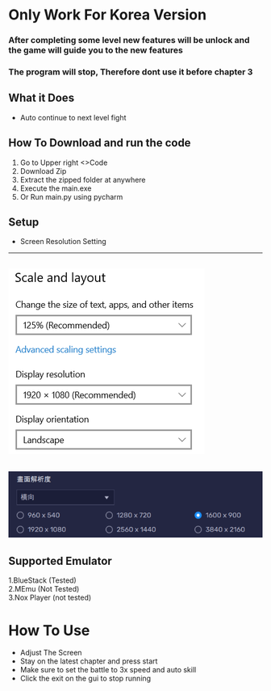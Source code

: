 # Only Work For Korea Version

### After completing some level new features will be unlock and the game will guide you to the new features
### The program will stop, Therefore dont use it before chapter 3

## What it Does
* Auto continue to next level fight

## How To Download and run the code
1. Go to Upper right <>Code
2. Download Zip
3. Extract the zipped folder at anywhere
4. Execute the main.exe
5. Or Run main.py using pycharm

## Setup
* Screen Resolution Setting
---
![screen resolution image](github_img/screen_resolution.png)
---
![emulator_screen resolution image](github_img/emulator_screen_resolution.png)
---

## Supported Emulator
1.BlueStack (Tested)    
2.MEmu (Not Tested)   
3.Nox Player (not tested)    

# How To Use
* Adjust The Screen
* Stay on the latest chapter and press start
* Make sure to set the battle to 3x speed and auto skill
* Click the exit on the gui to stop running
